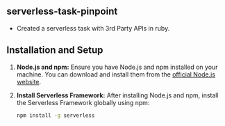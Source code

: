 
## serverless-task-pinpoint

- Created a serverless task with 3rd Party APIs in ruby.

## Installation and Setup

1. **Node.js and npm:**
   Ensure you have Node.js and npm installed on your machine. You can download and install them from the [official Node.js website](https://nodejs.org/).

2. **Install Serverless Framework:**
   After installing Node.js and npm, install the Serverless Framework globally using npm:

   ```bash
   npm install -g serverless
